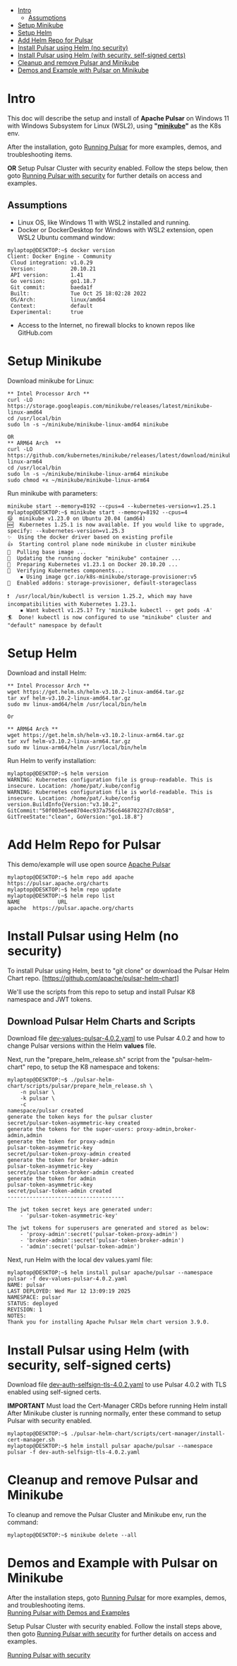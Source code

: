 - [Intro](#intro)
  - [Assumptions](#assumptions)
- [Setup Minikube](#setup-minikube)
- [Setup Helm](#setup-helm)
- [Add Helm Repo for Pulsar](#add-helm-repo-for-pulsar)
- [Install Pulsar using Helm (no security)](#install-pulsar-using-helm-no-security)
- [Install Pulsar using Helm (with security, self-signed certs)](#install-pulsar-using-helm-with-security-self-signed-certs)
- [Cleanup and remove Pulsar and Minikube](#cleanup-and-remove-pulsar-and-minikube)
- [Demos and Example with Pulsar on Minikube](#demos-and-example-with-pulsar-on-minikube)
# Intro
This doc will describe the setup and install of **Apache Pulsar** on Windows 11 with Windows Subsystem for Linux (WSL2), using **"[minikube](https://minikube.sigs.k8s.io/docs/start/)"** as the K8s env.

After the installation, goto [Running Pulsar](RUN-README.md) for more examples, demos, and troubleshooting items.

**OR**
Setup Pulsar Cluster with security enabled.  Follow the steps below, then goto [Running Pulsar with security](RUN-SECURE-README.md) for further details on access and examples.

## Assumptions

* Linux OS, like Windows 11 with WSL2 installed and running.
* Docker or DockerDesktop for Windows with WSL2 extension, open WSL2 Ubuntu command window:
```
mylaptop@DESKTOP:~$ docker version
Client: Docker Engine - Community
 Cloud integration: v1.0.29
 Version:           20.10.21
 API version:       1.41
 Go version:        go1.18.7
 Git commit:        baeda1f
 Built:             Tue Oct 25 18:02:28 2022
 OS/Arch:           linux/amd64
 Context:           default
 Experimental:      true
```
* Access to the Internet, no firewall blocks to known repos like GitHub.com

# Setup Minikube
Download minikube for Linux:
```
** Intel Processor Arch **
curl -LO https://storage.googleapis.com/minikube/releases/latest/minikube-linux-amd64
cd /usr/local/bin
sudo ln -s ~/minikube/minikube-linux-amd64 minikube

OR 
** ARM64 Arch  **
curl -LO https://github.com/kubernetes/minikube/releases/latest/download/minikube-linux-arm64
cd /usr/local/bin
sudo ln -s ~/minikube/minikube-linux-arm64 minikube
sudo chmod +x ~/minikube/minikube-linux-arm64
```
Run minikube with parameters:
```
minikube start --memory=8192 --cpus=4 --kubernetes-version=v1.25.1
mylaptop@DESKTOP:~$ minikube start --memory=8192 --cpus=4
😄  minikube v1.23.0 on Ubuntu 20.04 (amd64)
🆕  Kubernetes 1.25.1 is now available. If you would like to upgrade, specify: --kubernetes-version=v1.25.3
✨  Using the docker driver based on existing profile
👍  Starting control plane node minikube in cluster minikube
🚜  Pulling base image ...
🏃  Updating the running docker "minikube" container ...
🐳  Preparing Kubernetes v1.23.1 on Docker 20.10.20 ...
🔎  Verifying Kubernetes components...
    ▪ Using image gcr.io/k8s-minikube/storage-provisioner:v5
🌟  Enabled addons: storage-provisioner, default-storageclass

❗  /usr/local/bin/kubectl is version 1.25.2, which may have incompatibilities with Kubernetes 1.23.1.
    ▪ Want kubectl v1.25.1? Try 'minikube kubectl -- get pods -A'
🏄  Done! kubectl is now configured to use "minikube" cluster and "default" namespace by default
```

# Setup Helm
Download and install Helm:
```
** Intel Processor Arch **
wget https://get.helm.sh/helm-v3.10.2-linux-amd64.tar.gz
tar xvf helm-v3.10.2-linux-amd64.tar.gz
sudo mv linux-amd64/helm /usr/local/bin/helm

Or 

** ARM64 Arch **
wget https://get.helm.sh/helm-v3.10.2-linux-arm64.tar.gz
tar xvf helm-v3.10.2-linux-arm64.tar.gz
sudo mv linux-arm64/helm /usr/local/bin/helm

```

Run Helm to verify installation:
```
mylaptop@DESKTOP:~$ helm version
WARNING: Kubernetes configuration file is group-readable. This is insecure. Location: /home/pat/.kube/config
WARNING: Kubernetes configuration file is world-readable. This is insecure. Location: /home/pat/.kube/config
version.BuildInfo{Version:"v3.10.2", GitCommit:"50f003e5ee8704ec937a756c646870227d7c8b58", GitTreeState:"clean", GoVersion:"go1.18.8"}
```
# Add Helm Repo for Pulsar
This demo/example will use open source [Apache Pulsar](https://pulsar.apache.org/docs/4.0.x/getting-started-helm/)
```
mylaptop@DESKTOP:~$ helm repo add apache https://pulsar.apache.org/charts
mylaptop@DESKTOP:~$ helm repo update
mylaptop@DESKTOP:~$ helm repo list
NAME            URL
apache  https://pulsar.apache.org/charts

```
# Install Pulsar using Helm (no security)
To install Pulsar using Helm, best to "git clone" or download the Pulsar Helm Chart repo.
[https://github.com/apache/pulsar-helm-chart]

We'll use the scripts from this repo to setup and install Pulsar K8 namespace and JWT tokens.

## Download Pulsar Helm Charts and Scripts
Download file [dev-values-pulsar-4.0.2.yaml](helm-values/dev-values-pulsar-4.0.2.yaml) to use Pulsar 4.0.2 and how to change Pulsar versions within the Helm **values** file.

Next, run the "prepare_helm_release.sh" script from the "pulsar-helm-chart" repo, to setup the K8 namespace and tokens:
```
mylaptop@DESKTOP:~$ ./pulsar-helm-chart/scripts/pulsar/prepare_helm_release.sh \
    -n pulsar \
    -k pulsar \
    -c
namespace/pulsar created
generate the token keys for the pulsar cluster
secret/pulsar-token-asymmetric-key created
generate the tokens for the super-users: proxy-admin,broker-admin,admin
generate the token for proxy-admin
pulsar-token-asymmetric-key
secret/pulsar-token-proxy-admin created
generate the token for broker-admin
pulsar-token-asymmetric-key
secret/pulsar-token-broker-admin created
generate the token for admin
pulsar-token-asymmetric-key
secret/pulsar-token-admin created
-------------------------------------

The jwt token secret keys are generated under:
    - 'pulsar-token-asymmetric-key'

The jwt tokens for superusers are generated and stored as below:
    - 'proxy-admin':secret('pulsar-token-proxy-admin')
    - 'broker-admin':secret('pulsar-token-broker-admin')
    - 'admin':secret('pulsar-token-admin')
```

Next, run Helm with the local dev values.yaml file:
```
mylaptop@DESKTOP:~$ helm install pulsar apache/pulsar --namespace pulsar -f dev-values-pulsar-4.0.2.yaml
NAME: pulsar
LAST DEPLOYED: Wed Mar 12 13:09:19 2025
NAMESPACE: pulsar
STATUS: deployed
REVISION: 1
NOTES:
Thank you for installing Apache Pulsar Helm chart version 3.9.0.
```
# Install Pulsar using Helm (with security, self-signed certs)
Download file [dev-auth-selfsign-tls-4.0.2.yaml](helm-values/dev-auth-selfsign-tls-4.0.2.yaml) to use Pulsar 4.0.2 with TLS enabled using self-signed certs.

**IMPORTANT** Must load the Cert-Manager CRDs before running Helm install
After Minikube cluster is running normally, enter these command to setup Pulsar with security enabled.
```
mylaptop@DESKTOP:~$ ./pulsar-helm-chart/scripts/cert-manager/install-cert-manager.sh
mylaptop@DESKTOP:~$ helm install pulsar apache/pulsar --namespace pulsar -f dev-auth-selfsign-tls-4.0.2.yaml
```
# Cleanup and remove Pulsar and Minikube  
To cleanup and remove the Pulsar Cluster and Minikube env, run the command:
```
mylaptop@DESKTOP:~$ minikube delete --all
```
# Demos and Example with Pulsar on Minikube
After the installation steps, goto [Running Pulsar](RUN-README.md) for more examples, demos, and troubleshooting items.  
[Running Pulsar with Demos and Examples](RUN-README.md)  
  
Setup Pulsar Cluster with security enabled.  Follow the install steps above, then goto [Running Pulsar with security](RUN-SECURE-README.md) for further details on access and examples.  

[Running Pulsar with security](RUN-SECURE-README.md)  

